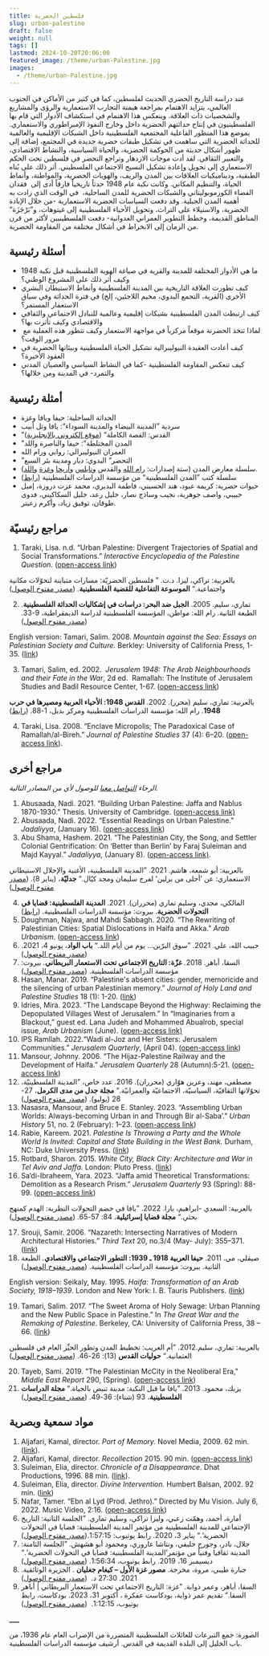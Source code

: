 ```yaml
---
title: فلسطين الحضرية
slug: urban-palestine
draft: false
weight: null
tags: []
lastmod: 2024-10-20T20:06:00
featured_image: /theme/urban-Palestine.jpg
images:
  - /theme/urban-Palestine.jpg
---
```

عند دراسة التاريخ الحضري الحديث لفلسطين، كما في كثير من الأماكن في الجنوب العالمي، يتزايد الاهتمام بمراجعة هيمنة التجارب الاستعمارية والرؤى والمشاريع والشخصيات ذات العلاقة. وينعكس هذا الاهتمام في استكشاف الأدوار التي قام بها الفلسطينيون في إنتاج حداثتهم الحضرية داخل وخارج النفوذ الإمبراطوري والاستعماري. يموضع هذا المنظور الفاعلية المجتمعية الفلسطينية داخل الشبكات الإقليمية والعالمية للحداثة الحضرية التي ساهمت في تشكيل طبقات حضرية جديدة في المجتمع، إضافة إلى ظهور أشكال حديثة من الحوكمة الحضرية، والحياة السياسية، والنشاط الاقتصادي، والتعبير الثقافي. لقد أدت موجات الازدهار وتراجع التحضر في فلسطين تحت الحكم الاستعماري إلى تحويل وإعادة تشكيل النسيج الاجتماعي الفلسطيني. أثر ذلك على بُناه الطبقية، وديناميكيات العلاقات بين المدن والريف، والهويات الحضرية، والمواطنة، وأنماط الحياة، والتنظيم المكاني. وكانت نكبة عام 1948 حدثاً تاريخياً فارقاً أدى إلى  فقدان الفضاء الكوزموبوليتاني والشبكات الحضرية للمدن الساحلية،  في الوقت الذي زادت به أهمية المدن الجبلية. وقد دفعت السياسات الحضرية الاستعمارية -من خلال الإبادة الحضرية، والاستيلاء على التراث، وتحويل الأحياء الفلسطينية إلى غيتوهات، و”بَرْجَزَة“ المناطق القديمة، وخطط التطوير العمراني العدوانية- دفعت الفلسطينيين لأكثر من قرن من الزمان إلى الانخراط في أشكال مختلفة من المقاومة الحضرية.

## أسئلة رئيسية

- ما هي الأدوار المختلفة للمدينة والقرية في صياغة الهوية الفلسطينية قبل نكبة 1948 وكيف أثر ذلك على المشروع الوطني؟
- كيف تطورت العلاقة التاريخية بين المدينة الفلسطينية وأنماط الاستيطان البشري الأخرى (القرية، التجمع البدوي، مخيم اللاجئين، إلخ) في فترة الحداثة وفي سياق الاستعمار المستمر؟
- كيف ارتبطت المدن الفلسطينية بشبكات إقليمية وعالمية للتبادل الاجتماعي والثقافي والاقتصادي وكيف تأثرت بها؟
-  لماذا تتخذ الحضرنة موقعاً مركزياً في مواجهة الاستعمار وكيف تتطور هذه العملية مع مرور الوقت؟
- كيف أعادت العقيدة النيوليبرالية تشكيل الحياة الفلسطينية وبيئاتها الحضرية في العقود الأخيرة؟
- كيف تنعكس المقاومة الفلسطينية -كما في النشاط السياسي والعصيان المدني والتمرد- في المدينة ومن خلالها؟

## **أمثلة رئيسية**

- الحداثة الساحلية: حيفا ويافا وغزة
- سردية ”المدينة البيضاء والمدينة السوداء“: يافا وتل أبيب
- ”القدس: القصة الكاملة“ ([موقع إلكتروني بالإنجليزية](https://www.jerusalemstory.com/en))
- ”المدن المختلطة“: حيفا والناصرة واللد
- العمران النيوليبرالي: روابي ورام الله
- ”التحضر“ البدوي: ديار ومدينة بئر السبع
- سلسلة معارض المدن (ستة إصدارات: [رام الله](https://universes.art/en/nafas/articles/2010/ramallah) والقدس و[نابلس](http://museum.birzeit.edu/ar/exhibitions/%D9%85%D8%A7-%D8%A8%D9%8A%D9%86-%D8%B9%D9%8A%D8%A8%D8%A7%D9%84-%D9%88%D8%AC%D8%B1%D8%B2%D9%8A%D9%85) و[أريحا](http://museum.birzeit.edu/ar/exhibitions/%D8%A3%D8%B1%D9%8A%D8%AD%D8%A7-%E2%80%93-%D8%A7%D9%84%D8%A3%D9%82%D8%B1%D8%A8-%D8%A7%D9%84%D9%89-%D8%A7%D9%84%D8%A7%D8%B1%D8%B6%D8%8C-%D8%A7%D9%84%D8%A7%D8%A8%D8%B9%D8%AF-%D9%85%D9%86-%D8%A7%D9%84%D8%B3%D9%85%D8%A7%D8%A1-%D8%A7%D9%84%D9%86%D8%B3%D8%AE%D8%A9-%D8%A7%D9%84%D8%B1%D8%A7%D8%A8%D8%B9%D8%A9-%D9%85%D9%86-%D9%85%D8%B9%D8%B1%D8%B6-%D8%A7%D9%84%D9%85%D8%AF%D9%86) و[غزة](http://museum.birzeit.edu/ar/exhibitions/%D9%85%D8%B9%D8%B1%D8%B6-%D8%A7%D9%84%D9%85%D8%AF%D9%86-%D8%A7%D9%84%D8%AE%D8%A7%D9%85%D8%B3%D8%8C-%D8%A7%D8%B9%D8%A7%D8%AF%D8%A9-%D8%A7%D8%B9%D9%85%D8%A7%D8%B1-%D8%BA%D8%B2%D8%A9) و[اللد](http://museum.birzeit.edu/ar/exhibitions/%D9%85%D8%B9%D8%B1%D8%B6-%D8%A7%D9%84%D9%85%D8%AF%D9%86-%D8%A7%D9%84%D8%AE%D8%A7%D9%85%D8%B3%D8%8C-%D8%A7%D8%B9%D8%A7%D8%AF%D8%A9-%D8%A7%D8%B9%D9%85%D8%A7%D8%B1-%D8%BA%D8%B2%D8%A9)).
- سلسلة كتب ”المدن الفلسطينية“ من مؤسسة الدراسات الفلسطينية ([رابط](https://www.palestine-studies.org/en/books/explorer1?f%5B0%5D=field_book_type%3A17061))
- حيوات حضرية: كريمة عبود، هند الحسيني، فاطمة البديري، محمد عزت دروزة، إميل حبيبي، واصف جوهرية، نجيب وساذج نصار، خليل رعد، خليل السكاكيني، فدوى طوقان، توفيق زياد، وأكرم زعيتر.

## مراجع رئيسيّة

1. Taraki, Lisa. n.d. “Urban Palestine: Divergent Trajectories of Spatial and Social Transformations.” _Interactive Encyclopedia of the Palestine Question_. ([open-access link](https://www.palquest.org/en/highlight/14513/urban-palestine))

بالعربية: تراكي، ليزا. د.ت. ” فلسطين الحضريّة: مسارات متباينة لتحوّلات مكانية واجتماعية.“ **الموسوعة التفاعلية للقضية الفلسطينية**. ([مصدر مفتوح الوصول](https://www.palquest.org/ar/highlight/14514/%D9%81%D9%84%D8%B3%D8%B7%D9%8A%D9%86-%D8%A7%D9%84%D8%AD%D8%B6%D8%B1%D9%8A%D9%91%D8%A9))

2. تماري، سليم. 2005. **الجبل ضد البحر: دراسات في إشكاليات الحداثة الفلسطينية**. الطبعة الثانية. رام الله: مواطن، المؤسسة الفلسطينية لدراسة الديمقراطية، 9-33. ([مصدر مفتوح الوصول](https://muwatin.birzeit.edu/sites/default/files/publications/attachments/Salim%E2%80%AD_%E2%80%ACBook%E2%80%AD_sm.pdf))

English version: Tamari, Salim. 2008. _Mountain against the Sea:_ _Essays on Palestinian Society and Culture._ Berkley: University of California Press, 1-35. ([link](https://www.ucpress.edu/book/9780520251298/mountain-against-the-sea))

3. Tamari, Salim, ed. 2002.  _Jerusalem 1948: The Arab Neighbourhoods and their Fate in the War_, 2d ed.  Ramallah: The Institute of Jerusalem Studies and Badil Resource Center, 1-67. ([open-access link](https://www.palestine-studies.org/en/node/1649524))

بالعربية: تماري، سليم (محرر). 2002. **القدس 1948: الأحياء العربية ومصيرها في حرب 1948**_._ رام الله: مؤسسة الدراسات الفلسطينية ومركز بديل، 1-88. ([رابط](https://www.palestine-studies.org/ar/node/1648037))

4. Taraki, Lisa. 2008. “Enclave Micropolis; The Paradoxical Case of Ramallah/al-Bireh.” _Journal of Palestine Studies_ 37 (4): 6–20. ([open-access link](https://www.palquest.org/sites/default/files/Enclave_Micropolis_The_Paradoxical_Case_of_Ramallahal-Bireh-_Lisa_Taraki.pdf)).

## مراجع أخرى

_الرجاء&#160;[التواصل معنا](https://palestine.araburbanism.com/ar/contact/)&#160;للوصول لأي من المصادر التالية._

1. Abusaada, Nadi. 2021. “Building Urban Palestine: Jaffa and Nablus 1870-1930.” Thesis. University of Cambridge. ([open-access link)](https://www.repository.cam.ac.uk/items/d344acc0-066b-4205-9c53-2ecbc64b41bb)
2. Abusaada, Nadi. 2022. “Essential Readings on Urban Palestine.” _Jadaliyya_, (January 16). ([open-access link](https://www.jadaliyya.com/Details/44213))
3. Abu Shama, Hashem. 2021. “The Palestinian City, the Song, and Settler Colonial Gentrification: On ‘Better than Berlin’ by Faraj Suleiman and Majd Kayyal.” _Jadaliyya,_ (January 8). ([open-access link)](https://www.jadaliyya.com/Details/42216).

بالعربية: أبو شمعة، هاشم. 2021. ”المدينة الفلسطينية، الأغنية والإحلال الاستيطاني الاستعماري: عن ’أحلى من برلين‘ لفرج سليمان ومجد كيّال.“ **جدليّة**، (يناير 8). ([مصدر مفتوح الوصول](https://www.jadaliyya.com/Details/42214/%D8%A7%D9%84%D9%85%D8%AF%D9%8A%D9%86%D8%A9-%D8%A7%D9%84%D9%81%D9%84%D8%B3%D8%B7%D9%8A%D9%86%D9%8A%D8%A9%D8%8C-%D8%A7%D9%84%D8%A3%D8%BA%D9%86%D9%8A%D8%A9-%D9%88%D8%A7%D9%84%D8%A5%D8%AD%D9%84%D8%A7%D9%84-%D8%A7%D9%84%D8%A7%D8%B3%D8%AA%D9%8A%D8%B7%D8%A7%D9%86%D9%8A-%D8%A7%D9%84%D8%A7%D8%B3%D8%AA%D8%B9%D9%85%D8%A7%D8%B1%D9%8A-%D8%B9%D9%86-%D8%A3%D8%AD%D9%84%D9%89-%D9%85%D9%86-%D8%A8%D8%B1%D9%84%D9%8A%D9%86-%D9%84%D9%81%D8%B1%D8%AC-%D8%B3%D9%84%D9%8A%D9%85%D8%A7%D9%86-%D9%88%D9%85%D8%AC%D8%AF-%D9%83%D9%8A%D9%91%D8%A7%D9%84))

4. المالكي، مجدي، وسليم تماري (محرران). 2021. **المدينة الفلسطينية: قضايا في التحولات الحضرية**. بيروت: مؤسسة الدراسات الفلسطينية. ([رابط](https://www.palestine-studies.org/ar/node/1651672))
5. Doughman, Najwa, and Mahdi Sabbagh. 2020. “The Rewriting of Palestinian Cities: Spatial Dislocations in Haifa and Akka.” _Arab Urbanism_. ([open-access link](https://www.araburbanism.com/magazine/rewriting-palestinian-cities))
6. حبيب الله، علي. 2021. ”سوق البرّين… يوم من أيام اللد.“ **باب الواد**، يونيو 4، 2021. ([مصدر مفتوح الوصول](https://babelwad.com/ar/%d9%81%d9%84%d8%b3%d8%b7%d9%8a%d9%86/%d8%b3%d9%88%d9%82-%d8%a7%d9%84%d8%a8%d8%b1%d9%91%d9%8a%d9%86-%d9%8a%d9%88%d9%85-%d9%85%d9%86-%d8%a3%d9%8a%d8%a7%d9%85-%d8%a7%d9%84%d9%84%d8%af/))
7. السقا، أباهر. 2018. **غزّة: التاريخ الاجتماعي تحت الاستعمار البريطاني**_._ بيروت: مؤسسة الدراسات الفلسطينية. ([مصدر مفتوح الوصول](https://palestine.araburbanism.com/img/%D8%BA%D8%B2%D8%A9%20%D8%A7%D9%84%D8%AA%D8%A7%D8%B1%D9%8A%D8%AE%20%D8%A7%D9%84%D8%A7%D8%AC%D8%AA%D9%85%D8%A7%D8%B9%D9%8A%20%D8%AA%D8%AD%D8%AA%20%D8%A7%D9%84%D8%A7%D8%B3%D8%AA%D8%B9%D9%85%D8%A7%D8%B1.pdf))
8. Hasan, Manar. 2019. “Palestine's absent cities: gender, memoricide and the silencing of urban Palestinian memory.” _Journal of Holy Land and Palestine Studies_ 18 (1): 1-20. ([link](https://www.euppublishing.com/doi/abs/10.3366/hlps.2019.0200?journalCode=hlps))
9. Idries, Mira. 2023. “The Landscape Beyond the Highway: Reclaiming the Depopulated Villages West of Jerusalem.” In “Imaginaries from a Blackout,” guest ed. Lana Judeh and Mohammed Abualrob, special issue, _Arab Urbanism_ (June).  ([open-access link)](https://www.araburbanism.com/magazine/the-landscape-beyond-the-highway)
10. IPS Ramllah. 2022.“Wadi al-Joz and Her Sisters: Jerusalem Communities.” _Jerusalem Quarterly_, (April 04). ([open-access link](https://www.palestine-studies.org/en/node/1652704))
11. Mansour, Johnny. 2006. “The Hijaz-Palestine Railway and the Development of Haifa.” _Jerusalem Quarterly_ 28 (Autumn):5-21. ([open-access link](https://www.palestine-studies.org/en/node/77910))
12. مصطفى، مهند، وعرين هوّاري (محرران). 2016. عدد خاص، ”المدينة الفلسطينيّة، تحوّلاتها الثقافيّة، السياسيّة، الاجتماعيّة والعمرانيّة.“ **مجلة جدل من مدى الكرمل**، 27-28 (يوليو). ([مصدر مفتوح الوصول](https://mada-research.org/storage/uploads/2016/08/JDL2728-Full.pdf))
13. Nasasra, Mansour, and Bruce E. Stanley. 2023. “Assembling Urban Worlds: Always-becoming Urban in and Through Bir al-Saba’.” _Urban History_ 51, no. 2 (February): 1–23. ([open-access link](https://www.researchgate.net/publication/368269911_Assembling_urban_worlds_always-becoming_urban_in_and_through_Bir_al-Saba'))  
14. Rabie, Kareem. 2021. _Palestine Is Throwing a Party and the Whole World Is Invited: Capital and State Building in the West Bank._ Durham, NC: Duke University Press. ([link](https://www.dukeupress.edu/Assets/PubMaterials/978-1-4780-1409-6_601.pdf))
15. Rotbard, Sharon. 2015. _White City, Black City: Architecture and War in Tel Aviv and Jaffa._ London: Pluto Press. ([link](https://www.plutobooks.com/9781783713141/white-city-black-city/))
16. Sa‘di-Ibraheem, Yara. 2023. “Jaffa amid Theoretical Transformations: Demolition as a Research Prism.” _Jerusalem Quarterly_ 93 (Spring): 88-99. ([open-access link](https://www.palestine-studies.org/en/node/1653833))

بالعربية: السعدي -ابراهيم، يارا. 2022. ”يافا في خضم التحولات النظرية: الهدم كمنهج بحثي.“ **مجلة قضايا إسرائيلية**_،_ 84: 57-65. ([مصدر مفتوح الوصول](https://www.palestineforum.net/%d9%8a%d8%a7%d9%81%d8%a7-%d9%81%d9%8a-%d8%ae%d8%b6%d9%85-%d8%a7%d9%84%d8%aa%d8%ad%d9%88%d9%84%d8%a7%d8%aa-%d8%a7%d9%84%d9%87%d8%af%d9%85-%d9%83%d9%85%d9%86%d9%87%d8%ac-%d8%a8%d8%ad%d8%ab%d9%8a/#:~:text=%D8%AA%D8%AD%D8%AA%20%D8%B9%D9%86%D9%88%D8%A7%D9%86%20%3A%20%D9%8A%D8%A7%D9%81%D8%A7%20%D9%81%D9%8A%20%D8%AE%D8%B6%D9%85%20%D8%A7%D9%84%D8%AA%D8%AD%D9%88%D9%84%D8%A7%D8%AA-%20%D8%A7%D9%84%D9%87%D8%AF%D9%85,%D8%A7%D9%84%D9%81%D9%84%D8%B3%D8%B7%D9%8A%D9%86%D9%8A%20%D8%B9%D9%84%D9%89%20%D8%A7%D9%84%D8%B1%D8%BA%D9%85%20%D9%85%D9%86%20%D8%A7%D8%AE%D8%AA%D9%84%D8%A7%D9%81%20%D9%87%D9%88%D9%8A%D8%A7%D8%AA%20%D8%A7%D9%84%D9%85%D8%B3%D8%AA%D8%B9%D9%85%D8%B1%D9%8A%D9%86%20%D9%88%D8%B3%D9%8A%D8%A7%D8%B3%D8%A7%D8%AA%D9%87%D9%85.))

17. Srouji, Samir. 2006. “Nazareth: Intersecting Narratives of Modern Architectural Histories.” _Third Text_ 20, no.3/4 (May- July): 355–371. ([link](https://doi.org/10.1080/09528820600853837))
18. صيقلي، مي. 2011. **حيفا العربية 1918 ـ 1939: التطور الاجتماعي والاقتصادي**_._ الطبعة الثانية. بيروت: مؤسسة الدراسات الفلسطينية. ([مصدر مفتوح الوصول](https://palestine.araburbanism.com/img/%D8%AD%D9%8A%D9%81%D8%A7%20%D8%A7%D9%84%D8%B9%D8%B1%D8%A8%D9%8A%D8%A9%201918-1939.pdf))

English version: Seikaly, May. 1995. _Haifa: Transformation of an Arab Society, 1918–1939_. London and New York: I. B. Tauris Publishers. ([link](https://archive.org/details/haifatransformat0000seik/mode/2up))

19. Tamari, Salim. 2017. “The Sweet Aroma of Holy Sewage: Urban Planning and the New Public Space in Palestine.” In _The Great War and the Remaking of Palestine_. Berkeley, CA: University of California Press, 38 – 66. ([link](https://www.ucpress.edu/book/9780520291263/the-great-war-and-the-remaking-of-palestine))

بالعربية: تماري، سليم.2012. ”أم الغريب: تخطيط المدن وتطور الحيِّز العام في فلسطين العثمانية.“ **حوليات القدس** (13): 26-46. ([مصدر مفتوح الوصول](https://store.palestine-studies.org/sites/default/files/hq-articles/11464.pdf))

20. Tayeb, Sami. 2019. "The Palestinian McCity in the Neoliberal Era," _Middle East Report_ 290, (Spring). ([open-access link](https://merip.org/2019/07/the-palestinian-mccity-in-the-neoliberal-era/))
21. يزبك، محمود. 2013. ”يافا ما قبل النكبة: مدينة تنبض بالحياة.“ **مجلة الدراسات الفلسطينية**_،_ 93 (شتاء): 36-49. ([مصدر مفتوح الوصول](https://store.palestine-studies.org/sites/default/files/mdf-articles/MDF_036-049.pdf))

## **مواد سمعية وبصرية**

1. Aljafari, Kamal, director. _Port of Memory._ Novel Media, 2009. 62 min. ([link](https://kamalaljafari.art/This-Place-They-Dried-From-The-Sea-An-Interview-with-Kamal-Aljafari)).
2. Aljafari, Kamal, director. _Recollection_ 2015. 90 min. ([open-access link](https://www.youtube.com/watch?v=IMEi8MEKgYU))
3. Suleiman, Elia, director. _Chronicle of a Disappearance._ Dhat Productions, 1996. 88 min. ([link](https://www.youtube.com/watch?v=MD4EKZ0p4iw)).
4. Suleiman, Elia, director. _Divine Intervention._ Humbert Balsan, 2002. 92 min. ([link](https://vimeo.com/8623241))
5. Nafar, Tamer. “Ebn al Lyd (Prod. Jethro).” Directed by Mu Vision. July 6, 2022. Music Video, 2:16. ([open-access link](https://www.youtube.com/watch?v=Jo4y0PJC2II))
6. أمارة، أحمد، وهمّت زعبي، وليزا تراكي، وسليم تماري. ”الجلسة الثانية: التاريخ الإجتماعي للمدينة الفلسطينية من مؤتمر المدينة الفلسطينية: قضايا في التحولات الحضرية’.“ يناير 3، 2020. رابط يوتيوب: 1:57:15.([مصدر مفتوح الوصول](https://www.youtube.com/watch?v=kg021YTgJ2g&list=PL3-hGOuLVJpt2M_zWklAJ-NR-Y9gCoNS0&index=2))
7. جلال، نادر، وجورج خليفي، ونتاشا عاروري، ومحمود أبو هشهش. ”الجلسة الثامنة: المدينة ثقافيا وفنياً من مؤتمر’المدينة الفلسطينية: قضايا في التحولات الحضرية'.“ ديسيمبر 16، 2019. رابط يوتيوب، 1:56:34. ([مصدر مفتوح الوصول](https://www.youtube.com/watch?v=dJlAk2LZ_hc&list=PL3-hGOuLVJpt2M_zWklAJ-NR-Y9gCoNS0&index=9))
8. جبارة طيبي، مروة، مخرجة. **مصور غزة الأول – كيغام جغليان** . الجزيرة الوثائقية. 2021. 27:30 د.  ([مصدر مفتوح الوصول](https://www.youtube.com/watch?v=tosuD3YwjhA))
9. السقا، أباهر، وعمر ذوابة. ”غزة: التاريخ الاجتماعي تحت الاستعمار البريطاني | أباهر السقا.“ تقديم عمر ذوابة، بودكاست عفكرة ، أكتوبر 31، 2023. بودكاست، رابط يوتيوب، 1:12:15.  ([مصدر مفتوح الوصول](https://www.youtube.com/watch?v=vDBlPC7qMKw))

**___**

الصورة: جمع التبرعات للعائلات الفلسطينية المتضررة من الإضراب العام عام 1936، من باب الخليل إلى البلدة القديمة في القدس. أرشيف مؤسسة الدراسات الفلسطينية.
